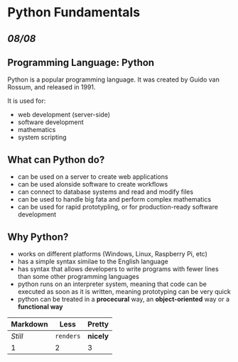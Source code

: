 # Python Fundamentals
## *08/08*

## Programming Language: Python

Python is a popular programming language. It was created by Guido van Rossum, and released in 1991.

It is used for:
* web development (server-side)
* software development
* mathematics
* system scripting

## What can Python do?
* can be used on a server to create web applications
* can be used alonside software to create workflows
* can connect to database systems and read and modify files
* can be used to handle big fata and perform complex mathematics
* can be used for rapid prototypling, or for production-ready software development

## Why Python?
* works on different platforms (Windows, Linux, Raspberry Pi, etc)
* has a simple syntax similae to the English language
* has syntax that allows developers to write programs with fewer lines than some other programming languages
* python runs on an interpreter system, meaning that code can be executed as soon as it is written, meaning prototyping can be very quick
* python can be treated in a **procecural** way, an **object-oriented** way or a **functional way**

Markdown | Less | Pretty
--- | --- | ---
*Still* | `renders` | **nicely**
1 | 2 | 3
